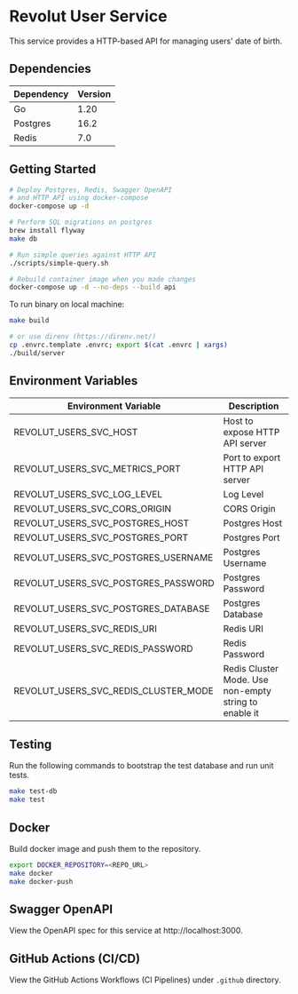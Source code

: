 # Revolut User Service

This service provides a HTTP-based API for managing users' date of birth.

## Dependencies

| Dependency | Version |
| ---------- | ------- |
| Go         | 1.20    |
| Postgres   | 16.2    |
| Redis      | 7.0     |

## Getting Started

```bash
# Deploy Postgres, Redis, Swagger OpenAPI
# and HTTP API using docker-compose
docker-compose up -d

# Perform SQL migrations on postgres
brew install flyway
make db

# Run simple queries against HTTP API
./scripts/simple-query.sh

# Rebuild container image when you made changes
docker-compose up -d --no-deps --build api
```

To run binary on local machine:

```bash
make build

# or use direnv (https://direnv.net/)
cp .envrc.template .envrc; export $(cat .envrc | xargs)
./build/server
```

## Environment Variables

| Environment Variable                 | Description                                           |
| ------------------------------------ | ----------------------------------------------------- |
| REVOLUT_USERS_SVC_HOST               | Host to expose HTTP API server                        |
| REVOLUT_USERS_SVC_METRICS_PORT       | Port to export HTTP API server                        |
| REVOLUT_USERS_SVC_LOG_LEVEL          | Log Level                                             |
| REVOLUT_USERS_SVC_CORS_ORIGIN        | CORS Origin                                           |
| REVOLUT_USERS_SVC_POSTGRES_HOST      | Postgres Host                                         |
| REVOLUT_USERS_SVC_POSTGRES_PORT      | Postgres Port                                         |
| REVOLUT_USERS_SVC_POSTGRES_USERNAME  | Postgres Username                                     |
| REVOLUT_USERS_SVC_POSTGRES_PASSWORD  | Postgres Password                                     |
| REVOLUT_USERS_SVC_POSTGRES_DATABASE  | Postgres Database                                     |
| REVOLUT_USERS_SVC_REDIS_URI          | Redis URI                                             |
| REVOLUT_USERS_SVC_REDIS_PASSWORD     | Redis Password                                        |
| REVOLUT_USERS_SVC_REDIS_CLUSTER_MODE | Redis Cluster Mode. Use non-empty string to enable it |


## Testing

Run the following commands to bootstrap the test database and run unit tests.

```bash
make test-db
make test
```

## Docker

Build docker image and push them to the repository.

```bash
export DOCKER_REPOSITORY=<REPO_URL>
make docker
make docker-push
```

## Swagger OpenAPI

View the OpenAPI spec for this service at http://localhost:3000.

## GitHub Actions (CI/CD)

View the GitHub Actions Workflows (CI Pipelines) under `.github` directory.
